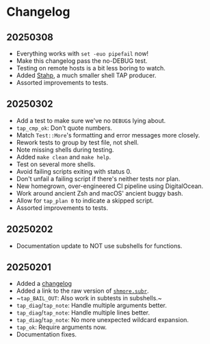 Changelog
=========

20250308
--------
- Everything works with `set -euo pipefail` now!
- Make this changelog pass the no-DEBUG test.
- Testing on remote hosts is a bit less boring to watch.
- Added [Stahp](./stahp.md), a much smaller shell TAP producer.
- Assorted improvements to tests.

20250302
--------
- Add a test to make sure we've no `DEBUG`s lying about.
- `tap_cmp_ok`: Don't quote numbers.
- Match `Test::More`'s formatting and error messages more closely.
- Rework tests to group by test file, not shell.
- Note missing shells during testing.
- Added `make clean` and `make help`.
- Test on several more shells.
- Avoid failing scripts exiting with status 0.
- Don't unfail a failing script if there's neither tests nor plan.
- New homegrown, over-engineered CI pipeline using DigitalOcean.
- Work around ancient Zsh and macOS' ancient buggy bash.
- Allow for `tap_plan 0` to indicate a skipped script.
- Assorted improvements to tests.

20250202
--------
- Documentation update to NOT use subshells for functions.

20250201
--------
- Added a [changelog](./CHANGELOG.md)
- Added a link to the raw version of [`shmore.subr`](./shmore.subr).
- ~`tap_BAIL_OUT`: Also work in subtests in subshells.~
- `tap_diag`/`tap_note`: Handle multiple arguments better.
- `tap_diag`/`tap_note`: Handle multiple lines better.
- `tap_diag`/`tap_note`: No more unexpected wildcard expansion.
- `tap_ok`: Require arguments now.
- Documentation fixes.

